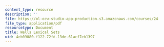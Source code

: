 ```yaml
---
content_type: resource
description: ''
file: https://ol-ocw-studio-app-production.s3.amazonaws.com/courses/24-914-language-variation-and-change-spring-2019/4eb09080f12272fd13de61acf7eb1397_MIT24_914s19_lexicalsets.pdf
file_type: application/pdf
resourcetype: Document
title: Wells Lexical Sets
uid: 4eb09080-f122-72fd-13de-61acf7eb1397
---
```

